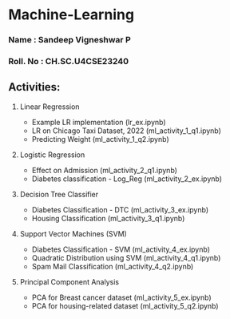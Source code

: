 # Machine-Learning

### Name     : Sandeep Vigneshwar P
### Roll. No : CH.SC.U4CSE23240

## Activities:
1. Linear Regression
   - Example LR implementation (lr_ex.ipynb)
   - LR on Chicago Taxi Dataset, 2022 (ml_activity_1_q1.ipynb)
   - Predicting Weight (ml_activity_1_q2.ipynb)
  
2. Logistic Regression
   - Effect on Admission (ml_activity_2_q1.ipynb)
   - Diabetes classification - Log_Reg (ml_activity_2_ex.ipynb)

3. Decision Tree Classifier
   - Diabetes Classification - DTC (ml_activity_3_ex.ipynb)
   - Housing Classification (ml_activity_3_q1.ipynb)
  
4. Support Vector Machines (SVM)
   - Diabetes Classification - SVM (ml_activity_4_ex.ipynb)
   - Quadratic Distribution using SVM (ml_activity_4_q1.ipynb)
   - Spam Mail Classification (ml_activity_4_q2.ipynb)
  
5. Principal Component Analysis
   - PCA for Breast cancer dataset (ml_activity_5_ex.ipynb)
   - PCA for housing-related dataset (ml_activity_5_q2.ipynb)

